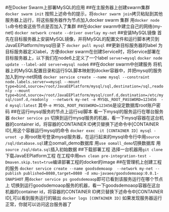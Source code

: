 #在Docker Swarm上部署MySQL的应用
##在主服务器上创建swarm集群
`docker swarm init`
按照上述命令的提示，将`docker swarm join`拷贝粘贴到其他服务器上运行，将这些服务器作为节点加入docker swarm 集群
用`docker node ls`命令检查这些节点是否加入了集群
##在docker swarm中建立自己的网络(my-net)
`docker network create --driver overlay my-net`
##安装MySQL镜像
首先在目标服务器上安装MySQL镜像，并将MySQL的配置文件和运行脚本拷贝到JavaEEPlatform/mysql目录下
`docker pull mysql`
##更新目标服务器的label
为目标服务器定义label，方便docker swarm在创建Service时，将Service部署在目标服务器上，以下我们在node6上定义了一个label `server=mysql`
`docker node update --label-add server=mysql node6`
##在docker swarm中创建服务
将机器上的MySQL配置目录和运行SQL脚本映射到docker容器中，并把mysql的服务加入到my-net网络
`docker service create --name mysql --constraint node.labels.server==mysql --mount type=bind,source=/root/JavaEEPlatform/mysql/sql,destination=/sql,readonly --mount type=bind,source=/root/JavaEEPlatform/mysql/conf.d,destination=/etc/mysql/conf.d,readonly  --network my-net -e MYSQL_ROOT_PASSWORD=123456  -d mysql:latest`
其中`-e MYSQL_ROOT_PASSWORD=123456`是设定数据库root账户密码
##在运行mysql服务的节点上运行sql脚本
看一下mysql的服务运行在哪台服务器
`docker service ps`
切换到运行mysql服务的机器，看一下mysql容器在这台机器的container id，将容器的CONTAINER ID拷贝替换下述命令中[CONTAINER ID],用这个容器运行mysql的命令
`docker exec -it [CONTAINER ID] mysql -uroot -p`
用root账号登录mysql服务器，在运行起来的mysql命令行中用`source /sql/database.sql`建立oomall_demo数据库
用`use oomall_demo`切换数据库
用`source /sql/data.sql`插入初始数据
##下载部署工程
选择一台机器用`git clone`下载JavaEEPlatform工程
在工程中用`mvn clean pre-integration-test -Dmaven.skip.test=true`编译部署工程的docker的image
##在管理机上创建工程的服务
`docker service create --name goodsdemoaop  --network my-net --publish published=8080,target=8080 -d xmu-javaee/goodsdemoaop:0.0.1-SNAPSHOT`
用`docker service ps goodsdemoaop`即可已看到该服务运行在哪个节点上
切换到运行goodsdemoaop服务的机器，看一下goodsdemoaop容器在这台机器的container id，将容器的CONTAINER ID拷贝替换下述命令中[CONTAINER ID],可以看到服务运行的输出
`docker logs [CONTAINER ID]`
如果发现服务器运行正常，你就可以访问这台服务器了